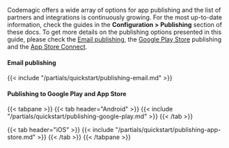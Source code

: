 
Codemagic offers a wide array of options for app publishing and the list of partners and integrations is continuously growing. For the most up-to-date information, check the guides in the **Configuration > Publishing** section of these docs.
To get more details on the publishing options presented in this guide, please check the [Email publishing](../yaml-publishing/email), the [Google Play Store](../yaml-publishing/google-play) publishing and the [App Store Connect](../yaml-publishing/app-store-connect).

#### Email publishing
{{< include "/partials/quickstart/publishing-email.md" >}}

#### Publishing to Google Play and App Store

{{< tabpane >}}
{{< tab header="Android" >}}
{{< include "/partials/quickstart/publishing-google-play.md" >}}
{{< /tab >}}

{{< tab header="iOS" >}}
{{< include "/partials/quickstart/publishing-app-store.md" >}}
{{< /tab >}}
{{< /tabpane >}}
